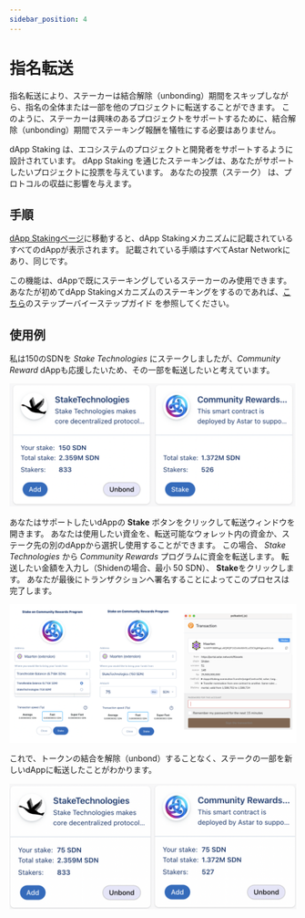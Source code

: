 ```yaml
---
sidebar_position: 4
---
```


# 指名転送

指名転送により、ステーカーは結合解除（unbonding）期間をスキップしながら、指名の全体または一部を他のプロジェクトに転送することができます。 このように、ステーカーは興味のあるプロジェクトをサポートするために、結合解除（unbonding）期間でステーキング報酬を犠牲にする必要はありません。

dApp Staking は、エコシステムのプロジェクトと開発者をサポートするように設計されています。 dApp Staking を通じたステーキングは、あなたがサポートしたいプロジェクトに投票を与えています。 あなたの投票（ステーク） は、プロトコルの収益に影響を与えます。

## 手順

[dApp Stakingページ](https://portal.astar.network/dapp-staking/discover)に移動すると、dApp Stakingメカニズムに記載されているすべてのdAppが表示されます。 記載されている手順はすべてAstar Networkにあり、同じです。

この機能は、dAppで既にステーキングしているステーカーのみ使用できます。 あなたが初めてdApp Stakingメカニズムのステーキングをするのであれば、[こちら](staking)のステップーバイーステップガイド を参照してください。

## 使用例

私は150のSDNを *Stake Technologies* にステークしましたが、*Community Reward* dAppも応援したいため、その一部を転送したいと考えています。

![9](img/9.png)

あなたはサポートしたいdAppの **Stake** ボタンをクリックして転送ウィンドウを開きます。 あなたは使用したい資金を、転送可能なウォレット内の資金か、ステーク先の別のdAppから選択し使用することができます。 この場合、 *Stake Technologies* から *Community Rewards* プログラムに資金を転送します。 転送したい金額を入力し（Shidenの場合、最小 50 SDN）、 **Stake**をクリックします。 あなたが最後にトランザクションへ署名することによってこのプロセスは完了します。

![10](img/10.png)

これで、トークンの結合を解除（unbond）することなく、ステークの一部を新しいdAppに転送したことがわかります。

![11](img/11.png)
